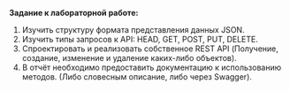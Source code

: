**Задание к лабораторной работе:**

1.	Изучить структуру формата представления данных JSON.
2.	Изучить типы запросов к API: HEAD, GET, POST, PUT, DELETE.
3.	Спроектировать и реализовать собственное REST API (Получение, создание, изменение и удаление каких-либо объектов).
4.	В отчёт необходимо предоставить документацию к использованию методов. (Либо словесным описание, либо через Swagger).